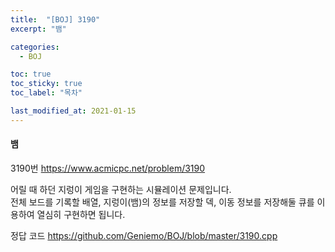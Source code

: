 ```yaml
---
title:  "[BOJ] 3190"
excerpt: "뱀"

categories:
  - BOJ

toc: true
toc_sticky: true
toc_label: "목차"

last_modified_at: 2021-01-15
---
```


#### 뱀

3190번 <https://www.acmicpc.net/problem/3190>

어릴 때 하던 지렁이 게임을 구현하는 시뮬레이션 문제입니다.<br>
전체 보드를 기록할 배열, 지렁이(뱀)의 정보를 저장할 덱, 이동 정보를 저장해둘 큐를 이용하여 열심히 구현하면 됩니다.

정답 코드 <https://github.com/Geniemo/BOJ/blob/master/3190.cpp>